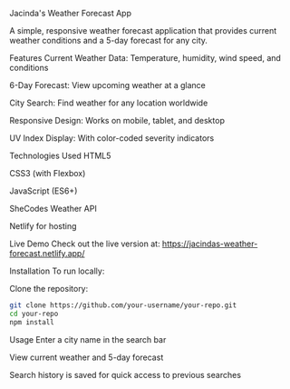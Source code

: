 Jacinda's Weather Forecast App

A simple, responsive weather forecast application that provides current weather conditions and a 5-day forecast for any city.

Features
Current Weather Data: Temperature, humidity, wind speed, and conditions

6-Day Forecast: View upcoming weather at a glance

City Search: Find weather for any location worldwide

Responsive Design: Works on mobile, tablet, and desktop

UV Index Display: With color-coded severity indicators

Technologies Used
HTML5

CSS3 (with Flexbox)

JavaScript (ES6+)

SheCodes Weather API

Netlify for hosting

Live Demo
Check out the live version at:
https://jacindas-weather-forecast.netlify.app/

Installation
To run locally:

Clone the repository:

```bash
git clone https://github.com/your-username/your-repo.git
cd your-repo
npm install
```

Usage
Enter a city name in the search bar

View current weather and 5-day forecast

Search history is saved for quick access to previous searches
